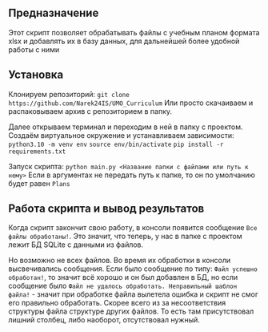 ## Предназначение

Этот скрипт позволяет обрабатывать файлы с учебным
планом формата xlsx и добавлять их в базу данных,
для дальнейшей более удобной работы с ними

## Установка
Клонируем репозиторий:
`git clone https://github.com/Narek24IS/UMO_Curriculum`
Или просто скачаиваем и распаковываем архив с репозиторием в папку.

Далее открываем терминал и переходим в ней в папку с проектом.
Создаём виртуальное окружение и устанавливаем зависимости:
`python3.10 -m venv env`
`source env/bin/activate`
`pip install -r requirements.txt`

Запуск скрипта: `python main.py <Название папки с файлами или путь к нему>`
Если в аргументах не передать путь к папке, то он по умолчанию будет равен `Plans`

## Работа скрипта и вывод результатов

Когда скрипт закончит свою работу, в консоли появится сообщение `Все файлы обработаны!`. Это значит, что теперь, у нас в папке с проектом лежит БД SQLite с данными из файлов.

Но возможно не всех файлов. Во время их обработки в консоли высвечивались сообщения. Если было сообщение по типу: `Файл успешно обработан!`, то значит всё хорошо и он был добавлен в БД, но если сообщение было `Файл не удалось обработать. Неправильный шаблон файла!` - значит при обработке файла вылетела ошибка и скрипт не смог его правильно обработать. Скорее всего из за несоответствия структуры файла структуре других файлов. То есть там присутствовал лишний столбец, либо наоборот, отсутствовал нужный.